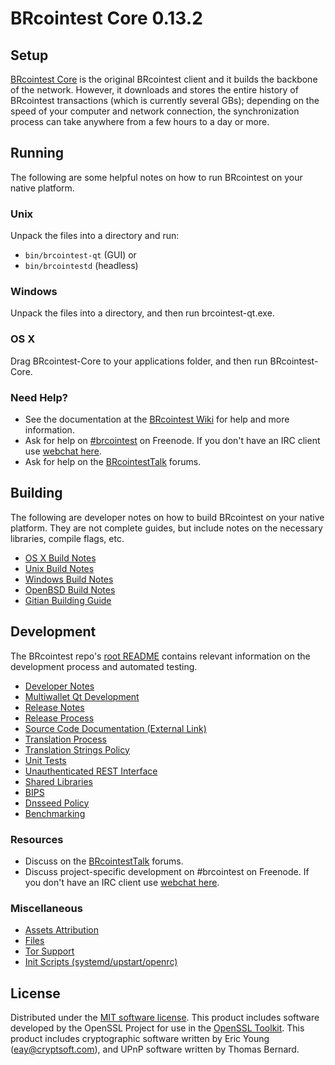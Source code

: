 BRcointest Core 0.13.2
=====================

Setup
---------------------
[BRcointest Core](http://brcointest.org/en/download) is the original BRcointest client and it builds the backbone of the network. However, it downloads and stores the entire history of BRcointest transactions (which is currently several GBs); depending on the speed of your computer and network connection, the synchronization process can take anywhere from a few hours to a day or more.

Running
---------------------
The following are some helpful notes on how to run BRcointest on your native platform.

### Unix

Unpack the files into a directory and run:

- `bin/brcointest-qt` (GUI) or
- `bin/brcointestd` (headless)

### Windows

Unpack the files into a directory, and then run brcointest-qt.exe.

### OS X

Drag BRcointest-Core to your applications folder, and then run BRcointest-Core.

### Need Help?

* See the documentation at the [BRcointest Wiki](https://brcointest.info/)
for help and more information.
* Ask for help on [#brcointest](http://webchat.freenode.net?channels=brcointest) on Freenode. If you don't have an IRC client use [webchat here](http://webchat.freenode.net?channels=brcointest).
* Ask for help on the [BRcointestTalk](https://brcointesttalk.io/) forums.

Building
---------------------
The following are developer notes on how to build BRcointest on your native platform. They are not complete guides, but include notes on the necessary libraries, compile flags, etc.

- [OS X Build Notes](build-osx.md)
- [Unix Build Notes](build-unix.md)
- [Windows Build Notes](build-windows.md)
- [OpenBSD Build Notes](build-openbsd.md)
- [Gitian Building Guide](gitian-building.md)

Development
---------------------
The BRcointest repo's [root README](/README.md) contains relevant information on the development process and automated testing.

- [Developer Notes](developer-notes.md)
- [Multiwallet Qt Development](multiwallet-qt.md)
- [Release Notes](release-notes.md)
- [Release Process](release-process.md)
- [Source Code Documentation (External Link)](https://dev.visucore.com/bitcoin/doxygen/)
- [Translation Process](translation_process.md)
- [Translation Strings Policy](translation_strings_policy.md)
- [Unit Tests](unit-tests.md)
- [Unauthenticated REST Interface](REST-interface.md)
- [Shared Libraries](shared-libraries.md)
- [BIPS](bips.md)
- [Dnsseed Policy](dnsseed-policy.md)
- [Benchmarking](benchmarking.md)

### Resources
* Discuss on the [BRcointestTalk](https://brcointesttalk.io/) forums.
* Discuss project-specific development on #brcointest on Freenode. If you don't have an IRC client use [webchat here](http://webchat.freenode.net/?channels=brcointest).

### Miscellaneous
- [Assets Attribution](assets-attribution.md)
- [Files](files.md)
- [Tor Support](tor.md)
- [Init Scripts (systemd/upstart/openrc)](init.md)

License
---------------------
Distributed under the [MIT software license](http://www.opensource.org/licenses/mit-license.php).
This product includes software developed by the OpenSSL Project for use in the [OpenSSL Toolkit](https://www.openssl.org/). This product includes
cryptographic software written by Eric Young ([eay@cryptsoft.com](mailto:eay@cryptsoft.com)), and UPnP software written by Thomas Bernard.
